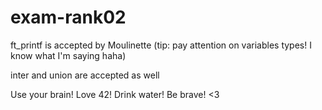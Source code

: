 # exam-rank02

ft_printf is accepted by Moulinette (tip: pay attention on variables types! I know what I'm saying haha)

inter and union are accepted as well

Use your brain! Love 42! Drink water! Be brave! <3
